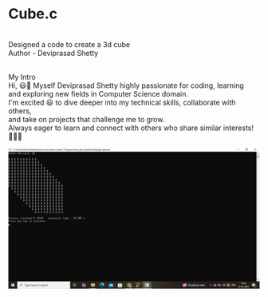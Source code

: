 # Cube.c
<br> Designed a code to create a 3d cube 
<br> Author - Deviprasad Shetty

<br> My Intro
<br> Hi, 😃👋 Myself Deviprasad Shetty highly passionate for coding, learning 
<br> and exploring new fields in Computer Science domain. 
<br> I'm excited 😃 to dive deeper into my technical skills, collaborate with others, 
<br> and take on projects that challenge me to grow. 
<br> Always eager to learn and connect with others who share similar interests! 🤗🧑‍💻

![image alt](https://github.com/DeviprasadShetty9833/Cube.c/blob/e28bf9f0e76e3471546a3c87d8c7b3f85e90ec6b/Screenshot%20(107).png)
